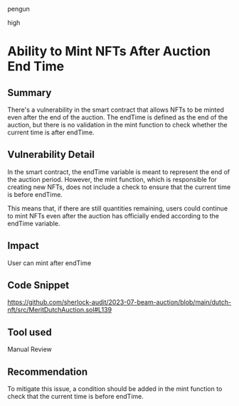 pengun

high

# Ability to Mint NFTs After Auction End Time

## Summary
There's a vulnerability in the smart contract that allows NFTs to be minted even after the end of the auction. The endTime is defined as the end of the auction, but there is no validation in the mint function to check whether the current time is after endTime.

## Vulnerability Detail
In the smart contract, the endTime variable is meant to represent the end of the auction period. However, the mint function, which is responsible for creating new NFTs, does not include a check to ensure that the current time is before endTime.

This means that, if there are still quantities remaining, users could continue to mint NFTs even after the auction has officially ended according to the endTime variable.

## Impact
User can mint after endTime

## Code Snippet
https://github.com/sherlock-audit/2023-07-beam-auction/blob/main/dutch-nft/src/MeritDutchAuction.sol#L139

## Tool used

Manual Review

## Recommendation
To mitigate this issue, a condition should be added in the mint function to check that the current time is before endTime.